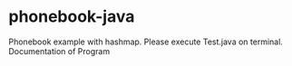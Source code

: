 # phonebook-java
Phonebook example with hashmap. Please execute Test.java on terminal.
Documentation of Program
